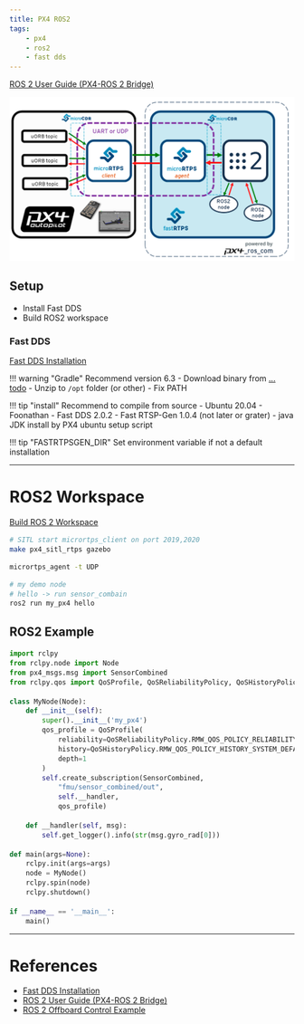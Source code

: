 ```yaml
---
title: PX4 ROS2
tags:
    - px4
    - ros2
    - fast dds
---
```


[ROS 2 User Guide (PX4-ROS 2 Bridge)](https://docs.px4.io/master/en/ros/ros2_comm.html#build-ros-2-workspace)

![](/images/px_ros2_bridge.png)

## Setup
- Install Fast DDS
- Build ROS2 workspace

### Fast DDS
[Fast DDS Installation](https://docs.px4.io/master/en/dev_setup/fast-dds-installation.html)

!!! warning "Gradle"
    Recommend version 6.3
    - Download binary from [... todo]()
    - Unzip to `/opt` folder (or other)
    - Fix PATH

!!! tip "install"
    Recommend to compile from source
    - Ubuntu 20.04
      - Foonathan 
      - Fast DDS 2.0.2
      - Fast RTSP-Gen 1.0.4 (not later or grater)
      - java JDK install by PX4 ubuntu setup script

!!! tip "FASTRTPSGEN_DIR"
    Set environment variable if not a default installation

---

# ROS2 Workspace
[Build ROS 2 Workspace](https://docs.px4.io/master/en/ros/ros2_comm.html#build-ros-2-workspace)

```bash title="Terminal 1"
# SITL start micrortps_client on port 2019,2020
make px4_sitl_rtps gazebo
```

```bash title="Terminal2"
micrortps_agent -t UDP
```


```bash title="Terminal3"
# my demo node
# hello -> run sensor_combain
ros2 run my_px4 hello 
```

## ROS2 Example

```python
import rclpy
from rclpy.node import Node
from px4_msgs.msg import SensorCombined
from rclpy.qos import QoSProfile, QoSReliabilityPolicy, QoSHistoryPolicy

class MyNode(Node):
    def __init__(self):
        super().__init__('my_px4')
        qos_profile = QoSProfile(
            reliability=QoSReliabilityPolicy.RMW_QOS_POLICY_RELIABILITY_RELIABLE,
            history=QoSHistoryPolicy.RMW_QOS_POLICY_HISTORY_SYSTEM_DEFAULT,
            depth=1
        )
        self.create_subscription(SensorCombined,
            "fmu/sensor_combined/out",
            self.__handler,
            qos_profile)

    def __handler(self, msg):
        self.get_logger().info(str(msg.gyro_rad[0]))

def main(args=None):
    rclpy.init(args=args)
    node = MyNode()
    rclpy.spin(node)
    rclpy.shutdown()

if __name__ == '__main__':
    main()
```

---

# References
- [Fast DDS Installation](https://docs.px4.io/master/en/dev_setup/fast-dds-installation.html)
- [ROS 2 User Guide (PX4-ROS 2 Bridge)](https://docs.px4.io/master/en/ros/ros2_comm.html#build-ros-2-workspace)
- [ROS 2 Offboard Control Example](https://docs.px4.io/master/en/ros/ros2_offboard_control.html)
     
     
     